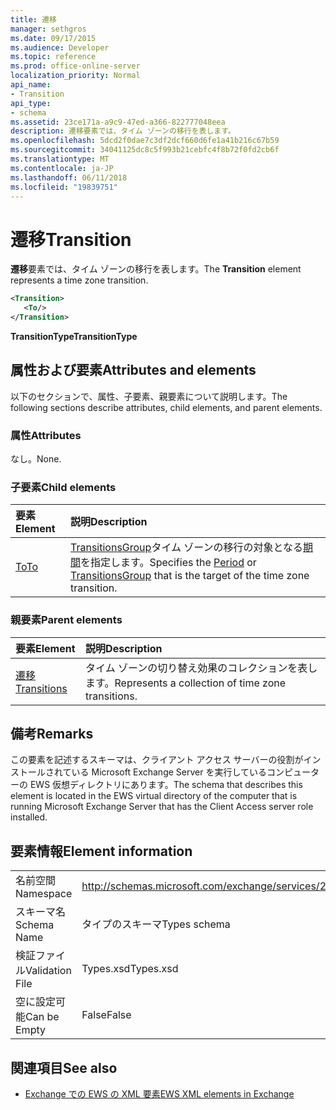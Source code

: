 ```yaml
---
title: 遷移
manager: sethgros
ms.date: 09/17/2015
ms.audience: Developer
ms.topic: reference
ms.prod: office-online-server
localization_priority: Normal
api_name:
- Transition
api_type:
- schema
ms.assetid: 23ce171a-a9c9-47ed-a366-822777048eea
description: 遷移要素では、タイム ゾーンの移行を表します。
ms.openlocfilehash: 5dcd2f0dae7c3df2dcf660d6fe1a41b216c67b59
ms.sourcegitcommit: 34041125dc8c5f993b21cebfc4f8b72f0fd2cb6f
ms.translationtype: MT
ms.contentlocale: ja-JP
ms.lasthandoff: 06/11/2018
ms.locfileid: "19839751"
---
```

# <a name="transition"></a><span data-ttu-id="45a54-103">遷移</span><span class="sxs-lookup"><span data-stu-id="45a54-103">Transition</span></span>

<span data-ttu-id="45a54-104">**遷移**要素では、タイム ゾーンの移行を表します。</span><span class="sxs-lookup"><span data-stu-id="45a54-104">The **Transition** element represents a time zone transition.</span></span> 
  
```xml
<Transition>
   <To/>
</Transition>
```

 <span data-ttu-id="45a54-105">**TransitionType**</span><span class="sxs-lookup"><span data-stu-id="45a54-105">**TransitionType**</span></span>
## <a name="attributes-and-elements"></a><span data-ttu-id="45a54-106">属性および要素</span><span class="sxs-lookup"><span data-stu-id="45a54-106">Attributes and elements</span></span>

<span data-ttu-id="45a54-107">以下のセクションで、属性、子要素、親要素について説明します。</span><span class="sxs-lookup"><span data-stu-id="45a54-107">The following sections describe attributes, child elements, and parent elements.</span></span>
  
### <a name="attributes"></a><span data-ttu-id="45a54-108">属性</span><span class="sxs-lookup"><span data-stu-id="45a54-108">Attributes</span></span>

<span data-ttu-id="45a54-109">なし。</span><span class="sxs-lookup"><span data-stu-id="45a54-109">None.</span></span>
  
### <a name="child-elements"></a><span data-ttu-id="45a54-110">子要素</span><span class="sxs-lookup"><span data-stu-id="45a54-110">Child elements</span></span>

|<span data-ttu-id="45a54-111">**要素**</span><span class="sxs-lookup"><span data-stu-id="45a54-111">**Element**</span></span>|<span data-ttu-id="45a54-112">**説明**</span><span class="sxs-lookup"><span data-stu-id="45a54-112">**Description**</span></span>|
|:-----|:-----|
|[<span data-ttu-id="45a54-113">To</span><span class="sxs-lookup"><span data-stu-id="45a54-113">To</span></span>](to.md) <br/> |<span data-ttu-id="45a54-114">[TransitionsGroup](transitionsgroup.md)タイム ゾーンの移行の対象となる[期間](period.md)を指定します。</span><span class="sxs-lookup"><span data-stu-id="45a54-114">Specifies the [Period](period.md) or [TransitionsGroup](transitionsgroup.md) that is the target of the time zone transition.</span></span>  <br/> |
   
### <a name="parent-elements"></a><span data-ttu-id="45a54-115">親要素</span><span class="sxs-lookup"><span data-stu-id="45a54-115">Parent elements</span></span>

|<span data-ttu-id="45a54-116">**要素**</span><span class="sxs-lookup"><span data-stu-id="45a54-116">**Element**</span></span>|<span data-ttu-id="45a54-117">**説明**</span><span class="sxs-lookup"><span data-stu-id="45a54-117">**Description**</span></span>|
|:-----|:-----|
|[<span data-ttu-id="45a54-118">遷移</span><span class="sxs-lookup"><span data-stu-id="45a54-118">Transitions</span></span>](transitions.md) <br/> |<span data-ttu-id="45a54-119">タイム ゾーンの切り替え効果のコレクションを表します。</span><span class="sxs-lookup"><span data-stu-id="45a54-119">Represents a collection of time zone transitions.</span></span>  <br/> |
   
## <a name="remarks"></a><span data-ttu-id="45a54-120">備考</span><span class="sxs-lookup"><span data-stu-id="45a54-120">Remarks</span></span>

<span data-ttu-id="45a54-121">この要素を記述するスキーマは、クライアント アクセス サーバーの役割がインストールされている Microsoft Exchange Server を実行しているコンピューターの EWS 仮想ディレクトリにあります。</span><span class="sxs-lookup"><span data-stu-id="45a54-121">The schema that describes this element is located in the EWS virtual directory of the computer that is running Microsoft Exchange Server that has the Client Access server role installed.</span></span>
  
## <a name="element-information"></a><span data-ttu-id="45a54-122">要素情報</span><span class="sxs-lookup"><span data-stu-id="45a54-122">Element information</span></span>

|||
|:-----|:-----|
|<span data-ttu-id="45a54-123">名前空間</span><span class="sxs-lookup"><span data-stu-id="45a54-123">Namespace</span></span>  <br/> |http://schemas.microsoft.com/exchange/services/2006/types  <br/> |
|<span data-ttu-id="45a54-124">スキーマ名</span><span class="sxs-lookup"><span data-stu-id="45a54-124">Schema Name</span></span>  <br/> |<span data-ttu-id="45a54-125">タイプのスキーマ</span><span class="sxs-lookup"><span data-stu-id="45a54-125">Types schema</span></span>  <br/> |
|<span data-ttu-id="45a54-126">検証ファイル</span><span class="sxs-lookup"><span data-stu-id="45a54-126">Validation File</span></span>  <br/> |<span data-ttu-id="45a54-127">Types.xsd</span><span class="sxs-lookup"><span data-stu-id="45a54-127">Types.xsd</span></span>  <br/> |
|<span data-ttu-id="45a54-128">空に設定可能</span><span class="sxs-lookup"><span data-stu-id="45a54-128">Can be Empty</span></span>  <br/> |<span data-ttu-id="45a54-129">False</span><span class="sxs-lookup"><span data-stu-id="45a54-129">False</span></span>  <br/> |
   
## <a name="see-also"></a><span data-ttu-id="45a54-130">関連項目</span><span class="sxs-lookup"><span data-stu-id="45a54-130">See also</span></span>



- [<span data-ttu-id="45a54-131">Exchange での EWS の XML 要素</span><span class="sxs-lookup"><span data-stu-id="45a54-131">EWS XML elements in Exchange</span></span>](ews-xml-elements-in-exchange.md)

